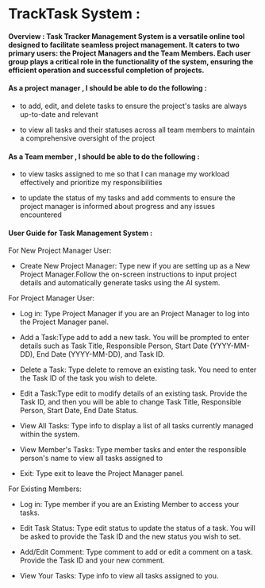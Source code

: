 

# TrackTask System :


#### Overview :  Task Tracker Management System is a versatile online tool designed to facilitate seamless project management. It caters to two primary users: the Project Managers and the Team Members. Each user group plays a critical role in the functionality of the system, ensuring the efficient operation and successful completion of projects. 

#### As a project manager , I should be able to do the following :
- to add, edit, and delete tasks to ensure the project's tasks are always up-to-date and relevant

- to view all tasks and their statuses across all team members to maintain a comprehensive oversight of the project

#### As a Team member , I should be able to do the following :
-  to view tasks assigned to me so that I can manage my workload effectively and prioritize my responsibilities

- to update the status of my tasks and add comments to ensure the project manager is informed about progress and any 
  issues encountered


#### User Guide for Task Management System :
    
For New Project Manager User:


  - Create New Project Manager: 
    Type new if you are setting up as a New Project Manager.Follow the on-screen instructions to input project details and automatically generate tasks using the AI system.

For Project Manager User:

 - Log in: Type Project Manager if you are an Project Manager to log into the Project Manager panel.

 - Add a Task:Type add to add a new task.
   You will be prompted to enter details such as Task Title, Responsible Person, Start Date (YYYY-MM-DD), End Date (YYYY-MM-DD), and Task ID.

 - Delete a Task: Type delete to remove an existing task. You need to enter the Task ID of the task you wish to delete.

 - Edit a Task:Type edit to modify details of an existing task.
   Provide the Task ID, and then you will be able to change Task Title, Responsible Person, Start Date, End Date Status.

 - View All Tasks: Type info to display a list of all tasks currently managed within the system.

 - View Member's Tasks: Type member tasks and enter the responsible person's name to view all tasks assigned to

 - Exit: Type exit to leave the Project Manager panel.

For Existing Members:

 - Log in: Type member if you are an Existing Member to access your tasks.

 - Edit Task Status: Type edit status to update the status of a task.
   You will be asked to provide the Task ID and the new status you wish to set.

 - Add/Edit Comment: Type comment to add or edit a comment on a task.
   Provide the Task ID and your new comment.

 - View Your Tasks: Type info to view all tasks assigned to you.




